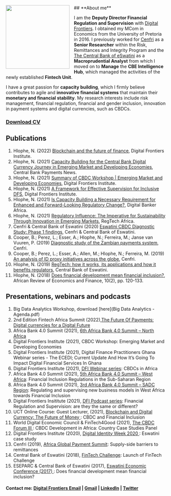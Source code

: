 <dl>
<img src="LwaziMabhengu_01.jpg" style="border: 0pt none; margin-bottom: 1em; float: left; margin-right: 1em;" height="200">
<p style="text-align: left;">
</p>
</dl> 
## **About me**
 
I am the **Deputy Director Financial Regulation and Supervision** with <a href="https://digitalfrontiers.org" target="_bank">Digital Frontiers</a>. I obtained my MCom in Economics from the University of Pretoria in 2016. I previously worked for <a href="https://cenfri.org" target="_bank">Cenfri</a> as a **Senior Researcher** within the Risk, Remittances and Integrity Program and the <a href="https://www.centralbank.org.sz" target="_bank">The Central Bank of eSwatini</a> as a **Macroprudential Analyst** from which I moved on to **Manage** the **CBE Intelligence Hub**, which managed the activities of the newly established **Fintech Unit**.

I have a great passion for **capacity building**, which I firmly believe contributes to agile and **innovative financial systems** that maintain their **monetary and financial stability**. My research interests include risk management, financial regulation, financial and gender inclusion, innovation in payment systems and digital currencies, such as CBDCs.

### <a href="https://www.dropbox.com/s/bvj3q2dn3mmipk1/Nolwazi%20Hlophe%20CV.pdf?dl=0" target="_blank">Download CV</a> 

## **Publications**

1. Hlophe, N. (2022) <a href="https://digitalfrontiersinstitute.org/blog/2022/02/21/blockchain-and-the-future-of-finance/" target="_blank"> Blockchain and the future of finance</a>, Digital Frontiers Institute.
2. Hlophe, N. (2021) <a href="https://cbpn.currencyresearch.com/blog/2021/11/25/dfi-capacity-building-for-cbdcs/" target="_blank"> Capacity Building for the Central Bank Digital Currency Journey in Emerging Market and Developing Economies</a>, Central Bank Payments News.
3. Hlophe, N. (2021) <a href="https://digitalfrontiersinstitute.org/blog/2021/10/20/summary-of-cbdc-workshop-emerging-market-and-developing-economies/" target="_blank"> Summary of CBDC Workshop | Emerging Market and Developing Economies</a>, Digital Frontiers Institute.
4. Hlophe, N. (2021) <a href="https://digitalfrontiersinstitute.org/blog/2021/08/20/a-framework-for-effective-supervision-for-inclusive-dfs/" target="_blank"> A Framework for Effective Supervision for Inclusive DFS</a>, Digital Frontiers Institute.
5. Hlophe, N. (2021) <a href="https://digitalbankerafrica.com/capacity-building-as-requirement-for-regulatory-change" target="_blank"> Is Capacity Building a Necessary Requirement for Enhanced and Forward-Looking Regulatory Change?</a>, Digital Banker Africa.
6. Hlophe, N. (2021) <a href="https://issuu.com/regtechafrica/docs/regtechafrica_magazine__issuu_" target="_blank"> Regulatory Influence: The Imperative for Sustainability Through Innovation in Emerging Markets</a>, RegTech Africa.
7. Cenfri & Central Bank of Eswatini (2020) <a href="https://www.centralbank.org.sz/cbdc" target="_blank"> Eswatini CBDC Diagnostic Study: Phase 1 findings</a>, Cenfri & Central Bank of Eswatini.
8. Cooper, B.; Perez, L.; Esser, A.; Hlophe, N.; Ferreira, M.; Janse van Vuuren, P. (2019) <a href="https://cenfri.org/publications/diagnostic-study-of-the-zambian-payments-system" target="_blank"> Diagnostic study of the Zambian payments system</a>, Cenfri.
9. Cooper, B.; Perez, L.; Esser, A.; Allen, M.; Hlophe, N.; Ferreira, M. (2019) <a href="https://cenfri.org/publications/an-analysis-of-id-proxy-initiatives-across-the-globe" target="_blank"> An analysis of ID proxy initiatives across the globe</a>, Cenfri.
10. Hlophe, N. (2019) <a href="https://www.centralbank.org.sz/magazine/" target="_blank">RegTech: how it works, its applications and how it benefits regulators</a>, Central Bank of Eswatini. 
11. Hlophe, N. (2018) <a href="https://www.african-review.com/view-paper.php?serial=20191102135807-759399" target="_blank">Does financial development mean financial inclusion?</a>, African Review of Economics and Finance, 10(2), pp. 120-133.


## **Presentations, webinars and podcasts**

1. Big Data Analytics Workshop, download [here](Big Data Analytics - Agenda.pdf) 
2. 2nd Edition Fintech Africa Summit (2022),<a href="https://fintech-africasummit.com/#Register/" target="_blank">The Future Of Payments: Digital currencies for a Digital Future</a>
2. Africa Bank 4.0 Summit (2021), <a href="https://africabanksummit.com/6th-edition-speakers/" target="_blank">6th Africa Bank 4.0 Summit – North Africa</a>
3. Digital Frontiers Institute (2021), CBDC Workshop: Emerging Market and Developing Economies
4. Digital Frontiers Institute (2021), Digital Finance Practitioners Ghana Webinar series - The ECEDI; Current Update And How It’s Going To Impact Digital Financial Services In Ghana
5. Digital Frontiers Institute (2021), <a href="https://www.youtube.com/watch?v=lIuOPOwPfeo&t=1s" target="_blank">DFI Webinar series</a>: CBDCs in Africa
6. Africa Bank 4.0 Summit (2021), <a href="https://drive.google.com/file/d/1fQ1bpNXUl-l7IgMsQrnvNYnWTv2uj5OC/view" target="_blank">5th Africa Bank 4.0 Summit – West Africa</a>: Financial Inclusion Regulations in the Sub-Saharan Region
7. Africa Bank 4.0 Summit (2021), <a href="https://drive.google.com/file/d/1fQ1bpNXUl-l7IgMsQrnvNYnWTv2uj5OC/view" target="_blank">3rd Africa Bank 4.0 Summit – SADC Region</a>: Regulating and supervising new business models in West Africa towards Financial Inclusion
8. Digital Frontiers Insititute (2021), <a href="https://www.youtube.com/watch?v=Vs5RdRSQRA0&t=3s" target="_blank">DFI Podcast series</a>: Financial Regulation and Supervision: are they the same or different?
9. UCT Online Course: Guest Lecturer, (2021), <a href="https://www.getsmarter.com/products/uct-blockchain-and-digital-currency-online-short-course" target="_blank">Blockchain and Digital Currency: The Future of Money </a>: CBDC and Financial Inclusion
10. World Digital Economic Council & FinTech4Good (2021), <a href="https://www.blockchainfrontier.org" target="_blank">The CBDC Forum III </a>: CBDC Development in Africa: Country Case Studies Panel
11. Digital Frontiers Institute (2020), <a href="https://www.youtube.com/watch?v=St-ookudccw" target="_blank">Digital Identity Week 2020 </a>: Eswatini case study
12. Cenfri (2019), <a href="https://custom.cvent.com/7A54328600294B08B7B30AE8172EB05A/files/event/f9fe7bdb987c477887c9c1b17e58f5ba/687257b3ca1e4e3cb142c7902531eed6.pdf" target="_blank">Africa Global Payment Summit</a>: Supply-side barriers to remittances
13. Central Bank of Eswatini (2018), <a href="https://www.centralbank.org.sz/the-2018-cbe-fintech-challenge" target="_blank">FinTech Challenge</a>: Launch of FinTech Challenge
14. ESEPARC & Central Bank of Eswatini (2017), <a href="https://www.separc.co.sz/2017/01/25/swaziland-economic-conference-2017" target="_blank">Eswatini Economic Conference (2017) </a>: Does financial development mean financial inclusion?


#### Contact me: <a href="mailto:nolwazi@digitalfrontiers.org">Digital Frontiers Email</a> | <a href="mailto:nolwazihlophe@gmail.com">Gmail</a> | <a href="https://www.linkedin.com/in/nolwazi-hlophe/">LinkedIn</a> | <a href="https://twitter.com/hlophe_nolwazi">Twitter</a>

